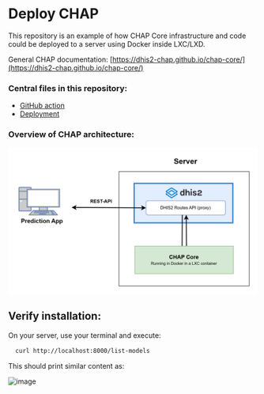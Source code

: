 # Deploy CHAP
This repository is an example of how CHAP Core infrastructure and code could be deployed to a server using Docker inside LXC/LXD.

General CHAP documentation: [https://dhis2-chap.github.io/chap-core/](https://dhis2-chap.github.io/chap-core/)

### Central files in this repository:
- [GitHub action](.github/workflows/deploy_nrec.yml)
- [Deployment](./init.sh)

### Overview of CHAP architecture:

![CHAP_with_routes_without_climate_data_store drawio (2)](./documentation/chap_core_routes.png)


## Verify installation:

On your server, use your terminal and execute:

```sh
  curl http://localhost:8000/list-models
```

This should print similar content as:

![image](https://github.com/user-attachments/assets/62a602fa-0fe9-411f-9700-879ae83e6436)